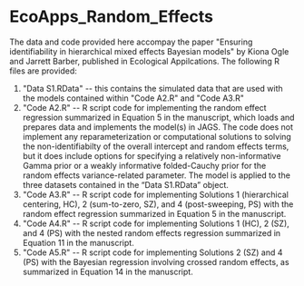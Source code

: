 # EcoApps_Random_Effects

The data and code provided here accompay the paper "Ensuring identifiability in hierarchical mixed effects Bayesian models" 
by Kiona Ogle and Jarrett Barber, published in Ecological Appilcations. The following R files are provided:

1) "Data S1.RData" -- this contains the simulated data that are used with the models contained within "Code A2.R" and "Code A3.R"
2) "Code A2.R" -- R script code for implementing the random effect regression summarized in Equation 5 in the manuscript, which loads and prepares data and implements the model(s) in JAGS. The code does not implement any reparameterization or computational solutions to solving the non-identifiabilty of the overall intercept and random effects terms, but it does include options for specifying a relatively non-informative Gamma prior or a weakly informative folded-Cauchy prior for the random effects variance-related parameter. The model is applied to the three datasets contained in the “Data S1.RData” object.
3) "Code A3.R" -- R script code for implementing Solutions 1 (hierarchical centering, HC), 2 (sum-to-zero, SZ), and 4 (post-sweeping, PS) with the random effect regression summarized in Equation 5 in the manuscript.
4) "Code A4.R" -- R script code for implementing Solutions 1 (HC), 2 (SZ), and 4 (PS) with the nested random effects regression summarized in Equation 11 in the manuscript.
5) "Code A5.R" -- R script code for implementing Solutions 2 (SZ) and 4 (PS) with the Bayesian regression involving crossed random effects, as summarized in Equation 14 in the manuscript.
